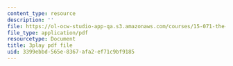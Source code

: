```yaml
---
content_type: resource
description: ''
file: https://ol-ocw-studio-app-qa.s3.amazonaws.com/courses/15-071-the-analytics-edge-spring-2017/3399ebbd565e8367afa2ef71c9bf9185_JtIa7ofeXIY.pdf
file_type: application/pdf
resourcetype: Document
title: 3play pdf file
uid: 3399ebbd-565e-8367-afa2-ef71c9bf9185
---
```

